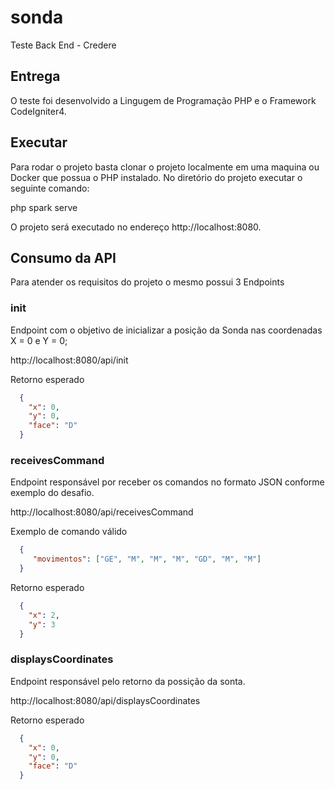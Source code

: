 # sonda
Teste Back End - Credere

## Entrega

O teste foi desenvolvido a Lingugem de Programação PHP e o Framework CodeIgniter4.

## Executar

Para rodar o projeto basta clonar o projeto localmente em uma maquina ou Docker que possua o PHP instalado.
No diretório do projeto executar o seguinte comando:

  php spark serve

O projeto será executado no endereço http://localhost:8080.

## Consumo da API

Para atender os requisitos do projeto o mesmo possui 3 Endpoints

### init

Endpoint com o objetivo de inicializar a posição da Sonda nas coordenadas X = 0 e Y = 0;

http://localhost:8080/api/init

Retorno esperado

```json
  {
    "x": 0,
    "y": 0,
    "face": "D"
  }
```

### receivesCommand

Endpoint responsável por receber os comandos no formato JSON conforme exemplo do desafio.

http://localhost:8080/api/receivesCommand

Exemplo de comando válido

```json
  {
     "movimentos": ["GE", "M", "M", "M", "GD", "M", "M"]
  }
```

Retorno esperado

```json
  {
    "x": 2,
    "y": 3
  }
```

### displaysCoordinates

Endpoint responsável pelo retorno da possição da sonta.

http://localhost:8080/api/displaysCoordinates

Retorno esperado

```json
  {
    "x": 0,
    "y": 0,
    "face": "D"
  }
```
